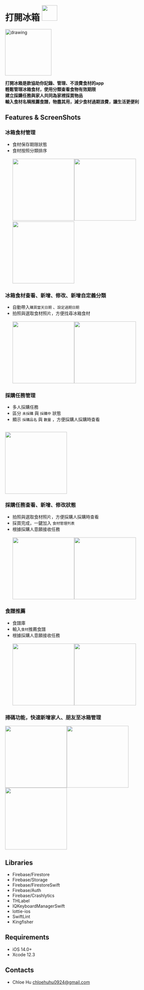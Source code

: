 
# 打開冰箱		<img src="https://github.com/chloe-huhu/FridgeManager/blob/master/FridgeManager/FridgeManagerPNG/FridgeManager_Logo.png" height="50">

<a href="https://apps.apple.com/tw/app/打開冰箱/id1546808246"><img src="https://github.com/Volorf/Badges/blob/master/App%20Store/App%20Store%20Badge.png" alt="drawing" width="150" align="center" />
</a>


**打開冰箱是款協助你記錄、管理、不浪費食材的app<BR>
輕鬆管理冰箱食材，使用分類查看食物有效期限<BR>建立採購任務與家人共同為家裡採買物品<BR>輸入食材名稱推薦食譜，物盡其用，減少食材過期浪費，讓生活更便利**

## Features & ScreenShots


### 冰箱食材管理
* 食材保存期限狀態
* 食材按照分類排序<BR><BR>
<img src="https://github.com/chloe-huhu/FridgeManager/blob/master/FridgeManager/FridgeManagerPNG/FoodListPage.png" width="200"><img src="https://github.com/chloe-huhu/FridgeManager/blob/master/FridgeManager/FridgeManagerPNG/SoonWiilExpiredPage.png" width="200"><img src="https://github.com/chloe-huhu/FridgeManager/blob/master/FridgeManager/FridgeManagerPNG/switchDate.gif" width="200">


### 冰箱食材查看、新增、修改、新增自定義分類
* 自動帶入`購買當天日期` 、`設定過期日期` 
* 拍照與選取食材照片，方便找尋冰箱食材<BR><BR>
<img src="https://github.com/chloe-huhu/FridgeManager/blob/master/FridgeManager/FridgeManagerPNG/AddFood.png" width="200"><img src="https://github.com/chloe-huhu/FridgeManager/blob/master/FridgeManager/FridgeManagerPNG/AddNewFood.gif" width="200">


### 採購任務管理
* 多人採購任務
* 區分 `未採購` 與 `採購中` 狀態 
* 顯示 `採購品名` 與 `數量` ，方便採購人採購時查看<BR><BR>
<img src="https://github.com/chloe-huhu/FridgeManager/blob/master/FridgeManager/FridgeManagerPNG/PurchaseListPage.png" width="200">

### 採購任務查看、新增、修改狀態
* 拍照與選取食材照片，方便採購人採購時查看
* 採買完成，一鍵加入 `食材管理列表`
* 根據採購人意願接收任務<BR><BR>
<img src="https://github.com/chloe-huhu/FridgeManager/blob/master/FridgeManager/FridgeManagerPNG/AddPurchaseList.png" width="200"><img src="https://github.com/chloe-huhu/FridgeManager/blob/master/FridgeManager/FridgeManagerPNG/PurchaseDetail.png" width="200">

### 食譜推薦
* 食譜庫
* 輸入`食材`推薦食譜
* 根據採購人意願接收任務<BR><BR>
<img src="https://github.com/chloe-huhu/FridgeManager/blob/master/FridgeManager/FridgeManagerPNG/Recipe.png" width="200"><img src="https://github.com/chloe-huhu/FridgeManager/blob/master/FridgeManager/FridgeManagerPNG/RecipeDetail.png" width="200">


### 掃碼功能，快速新增家人、朋友至冰箱管理
<img src="https://github.com/chloe-huhu/FridgeManager/blob/master/FridgeManager/FridgeManagerPNG/SwitchFridge.png" width="200"><img src="https://github.com/chloe-huhu/FridgeManager/blob/master/FridgeManager/FridgeManagerPNG/QRCode.png" width="200"><img src="https://github.com/chloe-huhu/FridgeManager/blob/master/FridgeManager/FridgeManagerPNG/Setting.png" width="200">

## Libraries
* Firebase/Firestore
* Firebase/Storage
* Firebase/FirestoreSwift
* Firebase/Auth
* Firebase/Crashlytics
* THLabel
* IQKeyboardManagerSwift
* lottie-ios
* SwiftLint
* Kingfisher



## Requirements
* iOS 14.0+
* Xcode 12.3

## Contacts
* Chloe Hu chloehuhu0924@gmail.com
